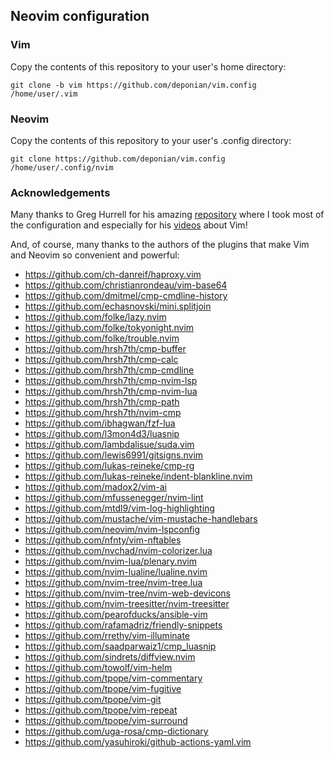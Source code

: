 ## Neovim configuration

### Vim
Copy the contents of this repository to your user's home directory:

`git clone -b vim https://github.com/deponian/vim.config /home/user/.vim`

### Neovim
Copy the contents of this repository to your user's .config directory:

`git clone https://github.com/deponian/vim.config /home/user/.config/nvim`

### Acknowledgements
Many thanks to Greg Hurrell for his amazing [repository](https://github.com/wincent/wincent) where I took most of the configuration and especially for his [videos](https://www.youtube.com/channel/UCXPHFM88IlFn68OmLwtPmZA) about Vim!

And, of course, many thanks to the authors of the plugins that make Vim and Neovim so convenient and powerful:

- https://github.com/ch-danreif/haproxy.vim
- https://github.com/christianrondeau/vim-base64
- https://github.com/dmitmel/cmp-cmdline-history
- https://github.com/echasnovski/mini.splitjoin
- https://github.com/folke/lazy.nvim
- https://github.com/folke/tokyonight.nvim
- https://github.com/folke/trouble.nvim
- https://github.com/hrsh7th/cmp-buffer
- https://github.com/hrsh7th/cmp-calc
- https://github.com/hrsh7th/cmp-cmdline
- https://github.com/hrsh7th/cmp-nvim-lsp
- https://github.com/hrsh7th/cmp-nvim-lua
- https://github.com/hrsh7th/cmp-path
- https://github.com/hrsh7th/nvim-cmp
- https://github.com/ibhagwan/fzf-lua
- https://github.com/l3mon4d3/luasnip
- https://github.com/lambdalisue/suda.vim
- https://github.com/lewis6991/gitsigns.nvim
- https://github.com/lukas-reineke/cmp-rg
- https://github.com/lukas-reineke/indent-blankline.nvim
- https://github.com/madox2/vim-ai
- https://github.com/mfussenegger/nvim-lint
- https://github.com/mtdl9/vim-log-highlighting
- https://github.com/mustache/vim-mustache-handlebars
- https://github.com/neovim/nvim-lspconfig
- https://github.com/nfnty/vim-nftables
- https://github.com/nvchad/nvim-colorizer.lua
- https://github.com/nvim-lua/plenary.nvim
- https://github.com/nvim-lualine/lualine.nvim
- https://github.com/nvim-tree/nvim-tree.lua
- https://github.com/nvim-tree/nvim-web-devicons
- https://github.com/nvim-treesitter/nvim-treesitter
- https://github.com/pearofducks/ansible-vim
- https://github.com/rafamadriz/friendly-snippets
- https://github.com/rrethy/vim-illuminate
- https://github.com/saadparwaiz1/cmp_luasnip
- https://github.com/sindrets/diffview.nvim
- https://github.com/towolf/vim-helm
- https://github.com/tpope/vim-commentary
- https://github.com/tpope/vim-fugitive
- https://github.com/tpope/vim-git
- https://github.com/tpope/vim-repeat
- https://github.com/tpope/vim-surround
- https://github.com/uga-rosa/cmp-dictionary
- https://github.com/yasuhiroki/github-actions-yaml.vim

